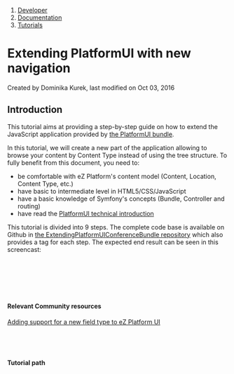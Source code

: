 1.  [Developer](index.html)
2.  [Documentation](Documentation_31429504.html)
3.  [Tutorials](Tutorials_31429522.html)

# Extending PlatformUI with new navigation 

Created by Dominika Kurek, last modified on Oct 03, 2016

## Introduction

This tutorial aims at providing a step-by-step guide on how to extend the JavaScript application provided by [the PlatformUI bundle](https://github.com/ezsystems/PlatformUIBundle). 

In this tutorial, we will create a new part of the application allowing to browse your content by Content Type instead of using the tree structure. To fully benefit from this document, you need to:

-   be comfortable with eZ Platform's content model (Content, Location, Content Type, etc.)
-   have basic to intermediate level in HTML5/CSS/JavaScript
-   have a basic knowledge of Symfony's concepts (Bundle, Controller and routing)
-   have read the [PlatformUI technical introduction](Extending-eZ-Platform-UI_31429689.html)

This tutorial is divided into 9 steps. The complete code base is available on Github in [the ExtendingPlatformUIConferenceBundle repository](https://github.com/ezsystems/ExtendingPlatformUIConferenceBundle) which also provides a tag for each step. The expected end result can be seen in this screencast:

 

 

 

#### Relevant Community resources

[Adding support for a new field type to eZ Platform UI](http://www.netgenlabs.com/Blog/Adding-support-for-a-new-field-type-to-eZ-Publish-Platform-UI)

 

 

**Tutorial path**






